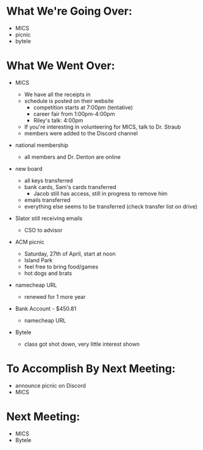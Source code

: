 # What We're Going Over:- MICS- picnic- bytele# What We Went Over:- MICS	- We have all the receipts in	- schedule is posted on their website		- competition starts at 7:00pm (tentative)		- career fair from 1:00pm-4:00pm		- Riley's talk: 4:00pm	- If you're interesting in volunteering for MICS, talk to Dr. Straub	- members were added to the Discord channel- national membership	- all members and Dr. Denton are online- new board	- all keys transferred	- bank cards, Sam's cards transferred		- Jacob still has access, still in progress to remove him	- emails transferred	- everything else seems to be transferred (check transfer list on drive)- Slator still receiving emails	- CSO to advisor- ACM picnic	- Saturday, 27th of April, start at noon	- Island Park	- feel free to bring food/games	- hot dogs and brats- namecheap URL	- renewed for 1 more year- Bank Account - $450.81	- namecheap URL- Bytele	- class got shot down, very little interest shown# To Accomplish By Next Meeting:  - announce picnic on Discord- MICS# Next Meeting:- MICS- Bytele